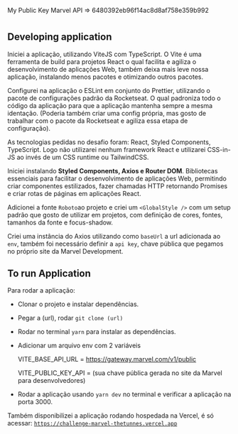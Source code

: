 My Public Key Marvel API ⇒ 6480392eb96f14ac8d8af758e359b992

# 

## Developing application

Iniciei a aplicação, utilizando ViteJS com TypeScript. O Vite é uma ferramenta de build para projetos React o qual facilita e agiliza o desenvolvimento de aplicações Web, também deixa mais leve nossa aplicação, instalando menos pacotes e otimizando outros pacotes.

Configurei na aplicação o ESLint em conjunto do Prettier, utilizando o pacote de configurações padrão da Rocketseat. O qual padroniza todo o código da aplicação para que a aplicação mantenha sempre a mesma identação. (Poderia também criar uma config própria, mas gosto de trabalhar com o pacote da Rocketseat e agiliza essa etapa de configuração).

As tecnologias pedidas no desafio foram: React, Styled Components, TypeScript. Logo não utilizarei nenhum framework React e utilizarei CSS-in-JS ao invés de um CSS runtime ou TailwindCSS.

Iniciei instalando **Styled Components, Axios e Router DOM**. Bibliotecas essenciais para facilitar o desenvolvimento de aplicações Web, permitindo criar componentes estilizados, fazer chamadas HTTP retornando Promises e criar rotas de páginas em aplicações React.

Adicionei a fonte `Roboto`ao projeto e criei um `<GlobalStyle />` com um setup padrão que gosto de utilizar em projetos, com definição de cores, fontes, tamanhos da fonte e focus-shadow.

Criei uma instância do Axios utilizando como `baseUrl` a url adicionada ao `env`, também foi necessário definir a `api key`, chave pública que pegamos no próprio site da Marvel Development.


## To run Application

Para rodar a aplicação:

- Clonar o projeto e instalar dependências.
- Pegar a (url), rodar `git clone (url)`
- Rodar no terminal `yarn` para instalar as dependências.
- Adicionar um arquivo env com 2 variáveis
    
    VITE_BASE_API_URL = https://gateway.marvel.com/v1/public
    
    VITE_PUBLIC_KEY_API = (sua chave pública gerada no site da Marvel para desenvolvedores)
    
- Rodar a aplicação usando `yarn dev` no terminal e verificar a aplicação na porta 3000.

Também disponibilizei a aplicação rodando hospedada na Vercel, é só acessar: [`https://challenge-marvel-thetunnes.vercel.app`](https://challenge-marvel-thetunnes.vercel.app/)
